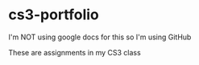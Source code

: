 # cs3-portfolio
I'm NOT using google docs for this so I'm using GitHub

These are assignments in my CS3 class
